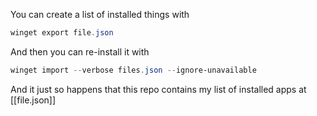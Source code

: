 
You can create a list of installed things with

```powershell
winget export file.json
```

And then you can re-install it with

```powershell
winget import --verbose files.json --ignore-unavailable
```

And it just so happens that this repo contains my list of installed apps at [[file.json]]
